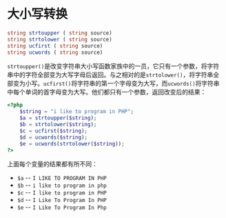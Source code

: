 # 大小写转换

```php
string strtoupper ( string source)
string strtolower ( string source)
string ucfirst ( string source)
string ucwords ( string source)
```

`strtoupper()`是改变字符串大小写函数家族中的一员，它只有一个参数，将字符串中的字符全部变为大写字母后返回。与之相对的是`strtolower()`，将字符串全部变为小写。`ucfirst()`将字符串的第一个字母变为大写，而`ucwords()`将字符串中每个单词的首字母变为大写。他们都只有一个参数，返回改变后的结果：

```php
<?php
    $string = "i like to program in PHP";
    $a = strtoupper($string);
    $b = strtolower($string);
    $c = ucfirst($string);
    $d = ucwords($string);
    $e = ucwords(strtolower($string));
?>
```

上面每个变量的结果都有所不同：

- `$a` -- `I LIKE TO PROGRAM IN PHP`
- `$b` -- `i like to program in php`
- `$c` -- `I like to program in PHP`
- `$d` -- `I Like To Program In PHP`
- `$e` -- `I Like To Program In Php`
